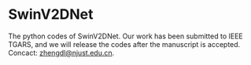 # SwinV2DNet
The python codes of SwinV2DNet. Our work has been submitted to IEEE TGARS, and we will release the codes after the manuscript is accepted. Concact: zhengdl@njust.edu.cn.
